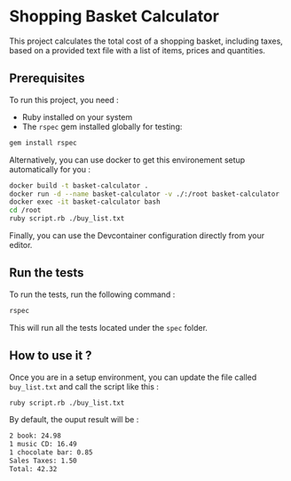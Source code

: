 # Shopping Basket Calculator

This project calculates the total cost of a shopping basket, including taxes, based on a provided text file with a list of items, prices and quantities.

## Prerequisites

To run this project, you need :
- Ruby installed on your system
- The `rspec` gem installed globally for testing:
```bash
gem install rspec
```

Alternatively, you can use docker to get this environement setup automatically for you :

```bash
docker build -t basket-calculator .
docker run -d --name basket-calculator -v ./:/root basket-calculator
docker exec -it basket-calculator bash
cd /root
ruby script.rb ./buy_list.txt
```

Finally, you can use the Devcontainer configuration directly from your editor.

## Run the tests

To run the tests, run the following command :
```bash
rspec
```

This will run all the tests located under the `spec` folder.

## How to use it ?
Once you are in a setup environment, you can update the file called `buy_list.txt` and call the script like this :
```bash
ruby script.rb ./buy_list.txt
```

By default, the ouput result will be :
```txt
2 book: 24.98
1 music CD: 16.49
1 chocolate bar: 0.85
Sales Taxes: 1.50
Total: 42.32
```